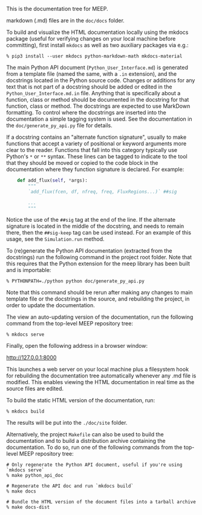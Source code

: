 This is the documentation tree for MEEP.

markdown (.md) files are in the `doc/docs` folder.

To build and visualize the HTML documentation locally using the mkdocs package
(useful for verifying changes on your local machine before committing), first
install `mkdocs` as well as two auxiliary packages via e.g.:

```
% pip3 install --user mkdocs python-markdown-math mkdocs-material
```

The main Python API document (`Python_User_Interface.md`) is generated from a
template file (named the same, with a `.in` extension), and the docstrings
located in the Python source code. Changes or additions for any text that is not
part of a docstring should be added or edited in the
`Python_User_Interface.md.in` file. Anything that is specifically about a
function, class or method should be documented in the docstring for that
function, class or method. The docstrings are expected to use MarkDown
formatting. To control where the docstrings are inserted into the documentation
a simple tagging system is used. See the documentation in the
`doc/generate_py_api.py` file for details.

If a docstring contains an "alternate function signature", usually to make
functions that accept a variety of positional or keyword arguments more clear to
the reader. Functions that fall into this category typically use Python's `*` or
`**` syntax. These lines can be tagged to indicate to the tool that they should
be moved or copied to the code block in the documentation where they function
signature is declared.  For example:

```python
    def add_flux(self, *args):
        """
        `add_flux(fcen, df, nfreq, freq, FluxRegions...)` ##sig

        ...
        """
```

Notice the use of  the `##sig` tag at the end of the line. If the alternate
signature is located in the middle of the docstring, and needs to remain there,
then the `##sig-keep` tag can be used instead. For an example of this usage, see
the `Simulation.run` method.

To (re)generate the Python API documentation (extracted from the docstrings)
run the following command in the project root folder. Note that this requires
that the Python extension for the meep library has been built and is importable:

```
% PYTHONPATH=./python python doc/generate_py_api.py
```

Note that this command should be rerun after making any changes to main template
file or the docstrings in the source, and rebuilding the project, in order to
update the documentation.

The view an auto-updating version of the documentation, run the following
command from the top-level MEEP repository tree:

```
% mkdocs serve
```

Finally, open the following address in a browser window:

http://127.0.0.1:8000

This launches a web server on your local machine plus a filesystem hook for
rebuilding the documentation tree automatically whenever any .md file is
modified. This enables viewing the HTML documentation in real time as the
source files are edited.

To build the static HTML version of the documentation, run:

```
% mkdocs build
```

The results will be put into the `./doc/site` folder.

Alternatively, the project `Makefile` can also be used to build the
documentation and to build a distribution archive containing the
documentation. To do so, run one of the following commands from the
top-level MEEP repository tree:

```
# Only regenerate the Python API document, useful if you're using `mkdocs serve`
% make python_api_doc

# Regenerate the API doc and run `mkdocs build`
% make docs

# Bundle the HTML version of the document files into a tarball archive
% make docs-dist
```
